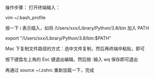 操作步骤：
打开终端输入：

vim ~/.bash_profile

按一下 i 表示插入，如将 /Users/xxx/Library/Python/3.8/bin 加入 PATH

export "/Users/xxx/Library/Python/3.8/bin:$PATH"

Mac 下复制文件路径的方式：选中文件复制，然后再终端中粘贴，即可

按下键盘左上角的 Esc 键退出编辑，然后按 :输入 wq 保存即可退出

再通过 source ~/.zshrc   重新加载一下，完成

